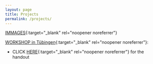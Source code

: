 ```yaml
---
layout: page
title: Projects
permalink: /projects/
---
```



[IMMAGES](https://immages.hypotheses.org/){:target="_blank" rel="noopener noreferrer"}

[WORKSHOP in Tübingen](https://immages.hypotheses.org/1013){:target="_blank" rel="noopener noreferrer"}:

- CLICK [HERE](https://furkandikmen.com/assets/presentations/find_predicates.pdf){:target="_blank" rel="noopener noreferrer"} for the handout 


